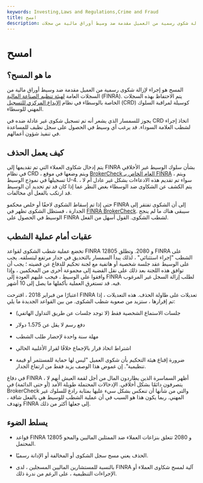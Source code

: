 ```yaml
---
keywords: Investing,Laws and Regulations,Crime and Fraud
title: امسح
description: المسح هو إجراء لإزالة شكوى رسمية من العميل مقدمة ضد وسيط أوراق مالية من سجلات FINRA العامة.
---
```


# امسح
## ما هو المسح؟

المسح هو إجراء لإزالة شكوى رسمية من العميل مقدمة ضد وسيط أوراق مالية من السجلات العامة [لهيئة تنظيم الصناعة المالية](/finra) (FINRA). يتم الاحتفاظ بهذه السجلات الخاصة بالوسطاء في نظام [الإيداع المركزي للتسجيل](/crd) (CRD) كوسيلة لمراقبة السلوك المهني للوسطاء.

يجوز للسمسار الذي يشعر أنه تم تسجيل شكوى غير عادلة ضده في CRD اتخاذ إجراء لشطب العلامة السوداء. قد يرغب أي وسيط في الحصول على سجل نظيف للمساعدة في تنفيذ شؤون أعمالهم.

## كيف يعمل الحذف

يتم إدخال شكاوى العملاء التي تم تقديمها إلى FINRA بشأن سلوك الوسيط غير الأخلاقي في نظام CRD ، ويتم وضعها في موقع [BrokerCheck العام الخاص بـ FINRA](/finra-brokercheck) ، ويتم تسجيلها في نموذج الوسيط U-4. سواء تم تقديم هذه الادعاءات بشكل غير عادل أم لا ، يتم الكشف عن الشكاوى ضد الوسطاء بغض النظر عما إذا كان قد تم تحديد أن الوسيط قد ارتكب بالفعل أي مخالفات.

حتى إذا تم إسقاط الشكوى لاحقًا أو خلص محكمو FINRA إلى أن الشكوى تفتقر إلى الجدارة ، فستظل الشكوى تظهر في [FINRA BrokerCheck](/finra-brokercheck). سيبقى هناك ما لم ينجح الوسيط في الحصول على FINRA لشطب الشكوى. القول أسهل من الفعل.

## عقبات أمام عملية الشطب

تخضع عملية شطب الشكوى لقواعد FINRA 12805 و 2080. وتطلق FINRA على الشطب "إجراء استثنائي" ، لذلك يبدأ السمسار بالتحديق في جدار مرتفع ليتسلقه. يجب على الوسيط عقد جلسة شخصية أو هاتفية مع لجنة تحكيم للدفاع عن قضيته ؛ يجب أن توافق هذه اللجنة بعد ذلك على نقل القضية إلى مجموعة أخرى من المحكمين ، وإذا وافقوا على الوسيط ، فيجب عليهم العودة إلى FINRA لطلب إزالة السجل غير المرغوب فيه. قد تستغرق العملية بأكملها ما يصل إلى 10 أشهر.

اعتبارًا من فبراير 2018 ، اقترحت FINRA تعديلات على طاولة الحذف. هذه التعديلات ، إذا تم إقرارها ، ستزيد من صعوبة شطب الشكوى. من بين القواعد الجديدة ما يلي:

- جلسات الاستماع الشخصية فقط (لا توجد جلسات عن طريق التداول الهاتفي)

- دفع رسم لا يقل عن 1،575 دولار

- مهلة سنة واحدة لإحضار طلب الشطب

- اشتراط اتخاذ قرار بالإجماع خلافًا لقرار الأغلبية الحالي

- ضرورة إقناع هيئة التحكيم بأن شكوى العميل "ليس لها حماية للمستثمر أو قيمة تنظيمية". إن غموض هذا الوصف يزيد فقط من ارتفاع الجدار.

في دفاع FINRA ، أظهر السماسرة الذين يطاردون المال من أجل لقمة العيش أنهم لا يتصرفون دائمًا بشكل أخلاقي. الإدخالات المحتملة طويلة الأمد (أو حتى الدائمة) في BrokerCheck والتي من شأنها أن تنعكس بشكل سيء عليها بمثابة رادع للسلوك غير المهني. ربما يكون هذا هو السبب في أن عملية الشطب للوسيط هي بالفعل شاقة ، وتهدف FINRA إلى جعلها أكثر من ذلك.

## يسلط الضوء

- قواعد FINRA 12805 و 2080 تتعلق بنزاعات العملاء ضد الممثلين الماليين والمحو المحتمل.

- الحذف يعني مسح سجل الشكوى أو المخالفة أو الإدانة رسميًا.

- بالنسبة للمستشارين الماليين المسجلين ، لدى FINRA آلية لمسح شكاوى العملاء أو الإجراءات التنظيمية ، على الرغم من ندرة ذلك.

